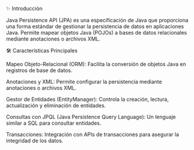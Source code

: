 ✨ Introducción

Java Persistence API (JPA) es una especificación de Java que proporciona una forma estándar de gestionar la persistencia de datos en aplicaciones Java. Permite mapear objetos Java (POJOs) a bases de datos relacionales mediante anotaciones o archivos XML.

🛠️ Características Principales

Mapeo Objeto-Relacional (ORM): Facilita la conversión de objetos Java en registros de base de datos.

Anotaciones y XML: Permite configurar la persistencia mediante anotaciones o archivos XML.

Gestor de Entidades (EntityManager): Controla la creación, lectura, actualización y eliminación de entidades.

Consultas con JPQL (Java Persistence Query Language): Un lenguaje similar a SQL para consultar entidades.

Transacciones: Integración con APIs de transacciones para asegurar la integridad de los datos.
